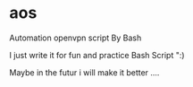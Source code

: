 # aos
Automation openvpn script By Bash

I just write it for fun and practice Bash Script ":)

Maybe in the futur i will make it better ....
